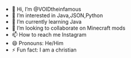 - 👋 Hi, I’m @VOIDtheinfamous
- 👀 I’m interested in Java,JSON,Python
- 🌱 I’m currently learning Java
- 💞️ I’m looking to collaborate on Minecraft mods
- 📫 How to reach me Instagram
- 😄 Pronouns: He/Him
- ⚡ Fun fact: I am a christian

<!---
VOIDtheinfamous/VOIDtheinfamous is a ✨ special ✨ repository because its `README.md` (this file) appears on your GitHub profile.
You can click the Preview link to take a look at your changes.
--->
